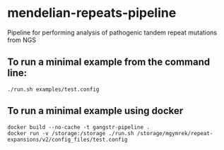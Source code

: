 # mendelian-repeats-pipeline
Pipeline for performing analysis of pathogenic tandem repeat mutations from NGS

## To run a minimal example from the command line:
```
./run.sh examples/test.config
```

## To run a minimal example using docker
```
docker build --no-cache -t gangstr-pipeline .
docker run -v /storage:/storage ./run.sh /storage/mgymrek/repeat-expansions/v2/config_files/test.config
```
